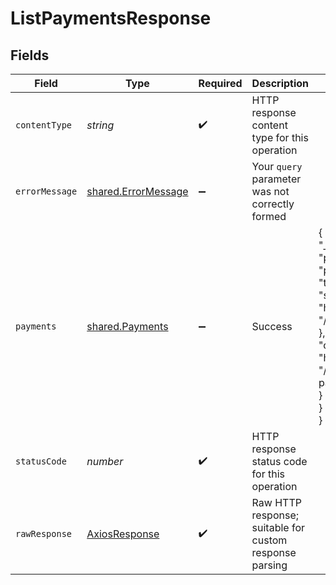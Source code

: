 # ListPaymentsResponse


## Fields

| Field                                                                                                                                                                                                         | Type                                                                                                                                                                                                          | Required                                                                                                                                                                                                      | Description                                                                                                                                                                                                   | Example                                                                                                                                                                                                       |
| ------------------------------------------------------------------------------------------------------------------------------------------------------------------------------------------------------------- | ------------------------------------------------------------------------------------------------------------------------------------------------------------------------------------------------------------- | ------------------------------------------------------------------------------------------------------------------------------------------------------------------------------------------------------------- | ------------------------------------------------------------------------------------------------------------------------------------------------------------------------------------------------------------- | ------------------------------------------------------------------------------------------------------------------------------------------------------------------------------------------------------------- |
| `contentType`                                                                                                                                                                                                 | *string*                                                                                                                                                                                                      | :heavy_check_mark:                                                                                                                                                                                            | HTTP response content type for this operation                                                                                                                                                                 |                                                                                                                                                                                                               |
| `errorMessage`                                                                                                                                                                                                | [shared.ErrorMessage](../../../sdk/models/shared/errormessage.md)                                                                                                                                             | :heavy_minus_sign:                                                                                                                                                                                            | Your `query` parameter was not correctly formed                                                                                                                                                               |                                                                                                                                                                                                               |
| `payments`                                                                                                                                                                                                    | [shared.Payments](../../../sdk/models/shared/payments.md)                                                                                                                                                     | :heavy_minus_sign:                                                                                                                                                                                            | Success                                                                                                                                                                                                       | {<br/>"_links": {<br/>"pageNumber": 1,<br/>"pageSize": 10,<br/>"totalResults": 1,<br/>"self": {<br/>"href": "/companies/{id}/data/{dataType}"<br/>},<br/>"current": {<br/>"href": "/companies/{id}/data/{dataType}?page=1\u0026pageSize=10"<br/>}<br/>}<br/>} |
| `statusCode`                                                                                                                                                                                                  | *number*                                                                                                                                                                                                      | :heavy_check_mark:                                                                                                                                                                                            | HTTP response status code for this operation                                                                                                                                                                  |                                                                                                                                                                                                               |
| `rawResponse`                                                                                                                                                                                                 | [AxiosResponse](https://axios-http.com/docs/res_schema)                                                                                                                                                       | :heavy_check_mark:                                                                                                                                                                                            | Raw HTTP response; suitable for custom response parsing                                                                                                                                                       |                                                                                                                                                                                                               |